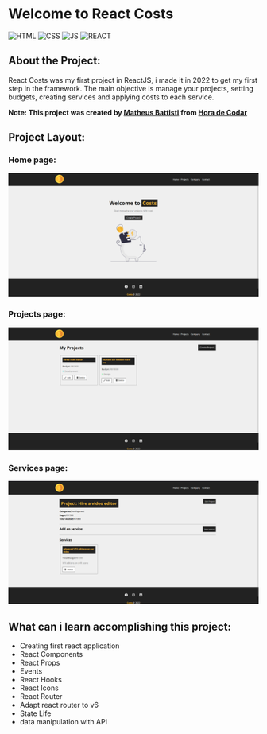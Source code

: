 # Welcome to React Costs

![HTML](https://img.shields.io/badge/HTML5-E34F26?style=for-the-badge&logo=html5&logoColor=white)
![CSS](https://img.shields.io/badge/CSS3-1572B6?style=for-the-badge&logo=css3&logoColor=white)
![JS](https://img.shields.io/badge/JavaScript-323330?style=for-the-badge&logo=javascript&logoColor=F7DF1E)
![REACT](https://img.shields.io/badge/React-20232A?style=for-the-badge&logo=react&logoColor=61DAFB)

## About the Project:

React Costs was my first project in ReactJS, i made it in 2022 to get my first step in the framework.
The main objective is manage your projects, setting budgets, creating services and applying costs to each service.

<b>Note: This project was created by <a href="https://github.com/matheusbattisti">Matheus Battisti</a> from <a href="https://www.youtube.com/@MatheusBattisti">Hora de Codar</a></b>

## Project Layout:

### Home page:

<img src="design/home-desktop.png" alt="Costs main page">

### Projects page:

<img src="design/projects-desktop.png">

### Services page:

<img src="design/services-desktop.png">

## What can i learn accomplishing this project:

<ul>
  <li>Creating first react application</li>
  <li>React Components</li>
  <li>React Props</li>
  <li>Events</li>
  <li>React Hooks</li>
  <li>React Icons</li>
  <li>React Router</li>
  <li>Adapt react router to v6</li>
  <li>State Life</li>
  <li>data manipulation with API</li>
</ul>
